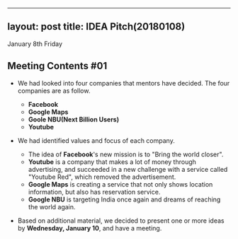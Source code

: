 
---
layout: post
title: IDEA Pitch(20180108)
---
January 8th Friday

## Meeting Contents #01
 - We had looked into four companies that mentors have decided. The four companies are as follow.
	- **Facebook**
	- **Google Maps**
	- **Goole NBU(Next Billion Users)**
	- **Youtube**

- We had identified values and focus of each company.
	- The idea of **Facebook**'s new mission is to "Bring the world closer". 
	- **Youtube** is a company that makes a lot of money through advertising, and succeeded in a new challenge with a service called "Youtube Red", which removed the advertisement.
	- **Google Maps** is creating a service that not only shows location information, but also has reservation service.
	- **Google NBU** is targeting India once again and dreams of reaching the world again.

- Based on additional material, we decided to present one or more ideas by **Wednesday, January 10**, and have a meeting.
